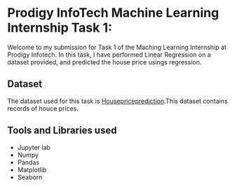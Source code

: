 # Prodigy InfoTech Machine Learning Internship Task 1:

Welcome to my submission for Task 1 of the Maching Learning Internship at Prodigy Infotech. In this task, I have performed Linear Regression on a dataset provided, and predicted the house price usings regression.

## Dataset
The dataset used for this task is <a href="https://www.kaggle.com/c/house-prices-advanced-regression-techniques/data">Housepriceprediction</a>.This dataset contains records of houce prices.

## Tools and Libraries used
- Jupyter lab
- Numpy
- Pandas
- Matplotlib
- Seaborn 
